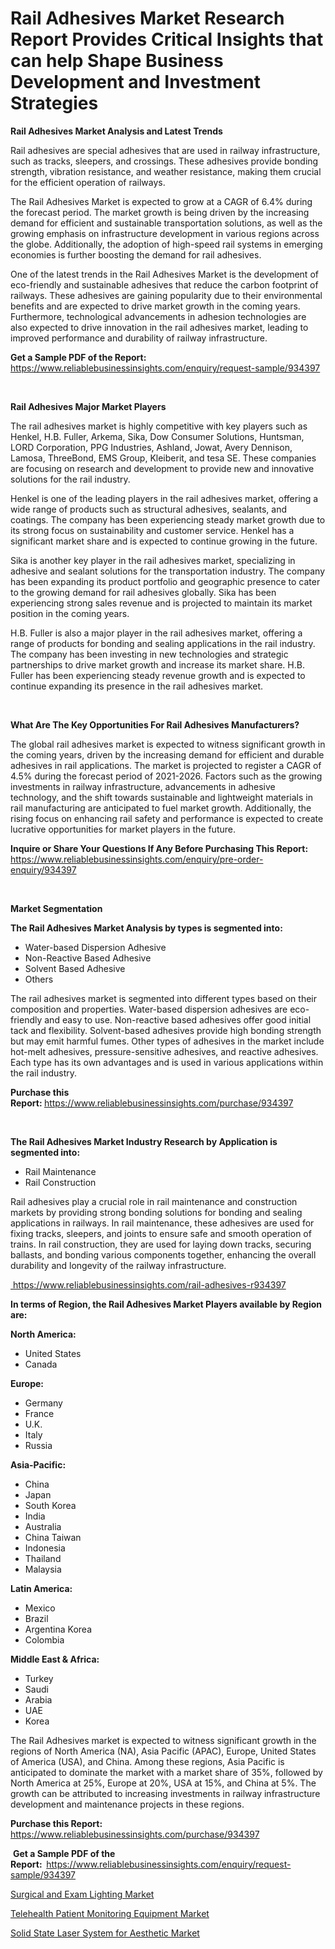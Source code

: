 <p><h1>Rail Adhesives Market Research Report Provides Critical Insights that can help Shape Business Development and Investment Strategies</h1></p><p><strong>Rail Adhesives Market Analysis and Latest Trends</strong></p>
<p><p>Rail adhesives are special adhesives that are used in railway infrastructure, such as tracks, sleepers, and crossings. These adhesives provide bonding strength, vibration resistance, and weather resistance, making them crucial for the efficient operation of railways.</p><p>The Rail Adhesives Market is expected to grow at a CAGR of 6.4% during the forecast period. The market growth is being driven by the increasing demand for efficient and sustainable transportation solutions, as well as the growing emphasis on infrastructure development in various regions across the globe. Additionally, the adoption of high-speed rail systems in emerging economies is further boosting the demand for rail adhesives.</p><p>One of the latest trends in the Rail Adhesives Market is the development of eco-friendly and sustainable adhesives that reduce the carbon footprint of railways. These adhesives are gaining popularity due to their environmental benefits and are expected to drive market growth in the coming years. Furthermore, technological advancements in adhesion technologies are also expected to drive innovation in the rail adhesives market, leading to improved performance and durability of railway infrastructure.</p></p>
<p><strong>Get a Sample PDF of the Report:&nbsp;</strong> <a href="https://www.reliablebusinessinsights.com/enquiry/request-sample/934397">https://www.reliablebusinessinsights.com/enquiry/request-sample/934397</a></p>
<p>&nbsp;</p>
<p><strong>Rail Adhesives Major Market Players</strong></p>
<p><p>The rail adhesives market is highly competitive with key players such as Henkel, H.B. Fuller, Arkema, Sika, Dow Consumer Solutions, Huntsman, LORD Corporation, PPG Industries, Ashland, Jowat, Avery Dennison, Lamosa, ThreeBond, EMS Group, Kleiberit, and tesa SE. These companies are focusing on research and development to provide new and innovative solutions for the rail industry.</p><p>Henkel is one of the leading players in the rail adhesives market, offering a wide range of products such as structural adhesives, sealants, and coatings. The company has been experiencing steady market growth due to its strong focus on sustainability and customer service. Henkel has a significant market share and is expected to continue growing in the future.</p><p>Sika is another key player in the rail adhesives market, specializing in adhesive and sealant solutions for the transportation industry. The company has been expanding its product portfolio and geographic presence to cater to the growing demand for rail adhesives globally. Sika has been experiencing strong sales revenue and is projected to maintain its market position in the coming years.</p><p>H.B. Fuller is also a major player in the rail adhesives market, offering a range of products for bonding and sealing applications in the rail industry. The company has been investing in new technologies and strategic partnerships to drive market growth and increase its market share. H.B. Fuller has been experiencing steady revenue growth and is expected to continue expanding its presence in the rail adhesives market.</p></p>
<p>&nbsp;</p>
<p><strong>What Are The Key Opportunities For Rail Adhesives Manufacturers?</strong></p>
<p><p>The global rail adhesives market is expected to witness significant growth in the coming years, driven by the increasing demand for efficient and durable adhesives in rail applications. The market is projected to register a CAGR of 4.5% during the forecast period of 2021-2026. Factors such as the growing investments in railway infrastructure, advancements in adhesive technology, and the shift towards sustainable and lightweight materials in rail manufacturing are anticipated to fuel market growth. Additionally, the rising focus on enhancing rail safety and performance is expected to create lucrative opportunities for market players in the future.</p></p>
<p><strong>Inquire or Share Your Questions If Any Before Purchasing This Report:</strong> <a href="https://www.reliablebusinessinsights.com/enquiry/pre-order-enquiry/934397">https://www.reliablebusinessinsights.com/enquiry/pre-order-enquiry/934397</a></p>
<p>&nbsp;</p>
<p><strong>Market Segmentation</strong></p>
<p><strong>The Rail Adhesives Market Analysis by types is segmented into:</strong></p>
<p><ul><li>Water-based Dispersion Adhesive</li><li>Non-Reactive Based Adhesive</li><li>Solvent Based Adhesive</li><li>Others</li></ul></p>
<p><p>The rail adhesives market is segmented into different types based on their composition and properties. Water-based dispersion adhesives are eco-friendly and easy to use. Non-reactive based adhesives offer good initial tack and flexibility. Solvent-based adhesives provide high bonding strength but may emit harmful fumes. Other types of adhesives in the market include hot-melt adhesives, pressure-sensitive adhesives, and reactive adhesives. Each type has its own advantages and is used in various applications within the rail industry.</p></p>
<p><strong>Purchase this Report:&nbsp;</strong><a href="https://www.reliablebusinessinsights.com/purchase/934397">https://www.reliablebusinessinsights.com/purchase/934397</a></p>
<p>&nbsp;</p>
<p><strong>The Rail Adhesives Market Industry Research by Application is segmented into:</strong></p>
<p><ul><li>Rail Maintenance</li><li>Rail Construction</li></ul></p>
<p><p>Rail adhesives play a crucial role in rail maintenance and construction markets by providing strong bonding solutions for bonding and sealing applications in railways. In rail maintenance, these adhesives are used for fixing tracks, sleepers, and joints to ensure safe and smooth operation of trains. In rail construction, they are used for laying down tracks, securing ballasts, and bonding various components together, enhancing the overall durability and longevity of the railway infrastructure.</p></p>
<p><a href="https://www.reliablebusinessinsights.com/rail-adhesives-r934397">&nbsp;https://www.reliablebusinessinsights.com/rail-adhesives-r934397</a></p>
<p><strong>In terms of Region, the Rail Adhesives Market Players available by Region are:</strong></p>
<p>
    <p> <strong> North America: </strong>
        <ul>
            <li>United States</li>
            <li>Canada</li>
        </ul>
        </p> 
    <p> <strong> Europe: </strong>
        <ul>
            <li>Germany</li>
            <li>France</li>
            <li>U.K.</li>
            <li>Italy</li>
            <li>Russia</li>
        </ul>
        </p> 
    <p> <strong> Asia-Pacific: </strong>
        <ul>
            <li>China</li>
            <li>Japan</li>
            <li>South Korea</li>
            <li>India</li>
            <li>Australia</li>
            <li>China Taiwan</li>
            <li>Indonesia</li>
            <li>Thailand</li>
            <li>Malaysia</li>
        </ul>
        </p> 
    <p> <strong> Latin America: </strong>
        <ul>
            <li>Mexico</li>
            <li>Brazil</li>
            <li>Argentina Korea</li>
            <li>Colombia</li>
        </ul>
        </p> 
    <p> <strong> Middle East & Africa: </strong>
        <ul>
            <li>Turkey</li>
            <li>Saudi</li>
            <li>Arabia</li>
            <li>UAE</li>
            <li>Korea</li>
        </ul>
    </p>
    </p>
<p><p>The Rail Adhesives market is expected to witness significant growth in the regions of North America (NA), Asia Pacific (APAC), Europe, United States of America (USA), and China. Among these regions, Asia Pacific is anticipated to dominate the market with a market share of 35%, followed by North America at 25%, Europe at 20%, USA at 15%, and China at 5%. The growth can be attributed to increasing investments in railway infrastructure development and maintenance projects in these regions.</p></p>
<p><strong>Purchase this Report: </strong><a href="https://www.reliablebusinessinsights.com/purchase/934397">https://www.reliablebusinessinsights.com/purchase/934397</a></p>
<p>&nbsp;<strong>Get a Sample PDF of the Report:&nbsp;&nbsp;</strong><a href="https://www.reliablebusinessinsights.com/enquiry/request-sample/934397">https://www.reliablebusinessinsights.com/enquiry/request-sample/934397</a></p>
<p><strong></strong></p>
<p><p><a href="https://github.com/EveKerluke2023/Market-Research-Report-List-1/blob/main/surgical-and-exam-lighting-market.md">Surgical and Exam Lighting Market</a></p><p><a href="https://github.com/angeliabkratze/Market-Research-Report-List-1/blob/main/telehealth-patient-monitoring-equipment-market.md">Telehealth Patient Monitoring Equipment Market</a></p><p><a href="https://github.com/Angelnienowdseej3e45z3p8c/Market-Research-Report-List-3/blob/main/solid-state-laser-system-for-aesthetic-market.md">Solid State Laser System for Aesthetic Market</a></p></p>